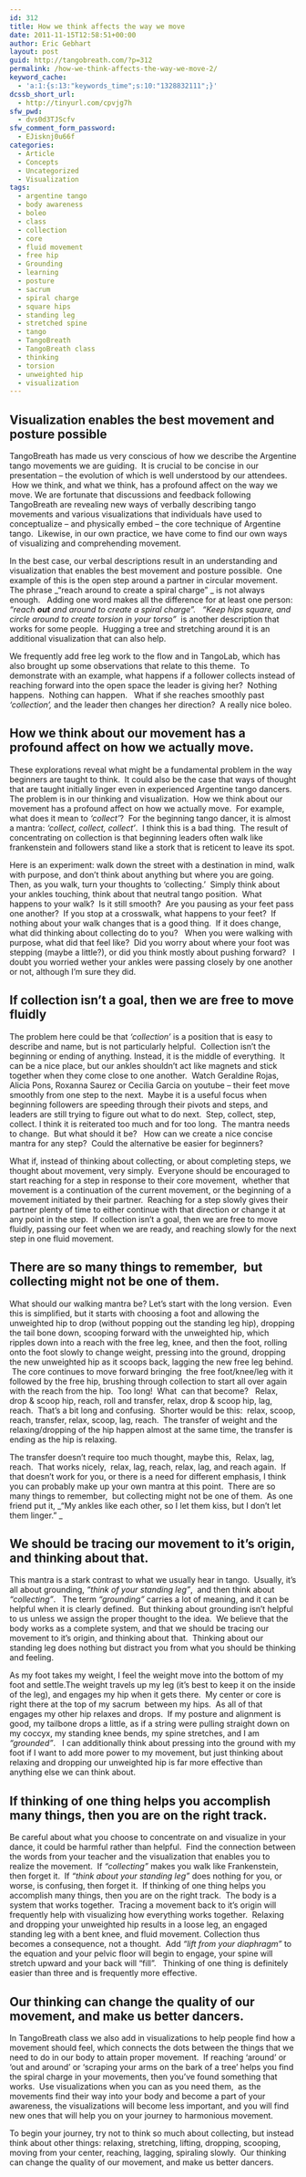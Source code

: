 ```yaml
---
id: 312
title: How we think affects the way we move
date: 2011-11-15T12:58:51+00:00
author: Eric Gebhart
layout: post
guid: http://tangobreath.com/?p=312
permalink: /how-we-think-affects-the-way-we-move-2/
keyword_cache:
  - 'a:1:{s:13:"keywords_time";s:10:"1328832111";}'
dcssb_short_url:
  - http://tinyurl.com/cpvjg7h
sfw_pwd:
  - dvs0d3TJScfv
sfw_comment_form_password:
  - EJisknj0u66f
categories:
  - Article
  - Concepts
  - Uncategorized
  - Visualization
tags:
  - argentine tango
  - body awareness
  - boleo
  - class
  - collection
  - core
  - fluid movement
  - free hip
  - Grounding
  - learning
  - posture
  - sacrum
  - spiral charge
  - square hips
  - standing leg
  - stretched spine
  - tango
  - TangoBreath
  - TangoBreath class
  - thinking
  - torsion
  - unweighted hip
  - visualization
---
```

## Visualization enables the best movement and posture possible

TangoBreath has made us very conscious of how we describe the Argentine tango movements we are guiding.  It is crucial to be concise in our presentation &#8211; the evolution of which is well understood by our attendees.  How we think, and what we think, has a profound affect on the way we move. We are fortunate that discussions and feedback following TangoBreath are revealing new ways of verbally describing tango movements and various visualizations that individuals have used to conceptualize &#8211; and physically embed &#8211; the core technique of Argentine tango.  Likewise, in our own practice, we have come to find our own ways of visualizing and comprehending movement.

<!--more-->

In the best case, our verbal descriptions result in an understanding and visualization that enables the best movement and posture possible.  One example of this is the open step around a partner in circular movement.   The phrase _“reach around to create a spiral charge” _ is not always enough.   Adding one word makes all the difference for at least one person: _“reach **out** and around to create a spiral charge”._   _“Keep hips square, and circle around to create torsion in your torso”_  is another description that works for some people.  Hugging a tree and stretching around it is an additional visualization that can also help.

We frequently add free leg work to the flow and in TangoLab, which has also brought up some observations that relate to this theme.  To demonstrate with an example, what happens if a follower collects instead of reaching forward into the open space the leader is giving her?  Nothing happens.  Nothing can happen.   What if she reaches smoothly past _‘collection’,_ and the leader then changes her direction?  A really nice boleo.

## How we think about our movement has a profound affect on how we actually move.

These explorations reveal what might be a fundamental problem in the way beginners are taught to think.  It could also be the case that ways of thought that are taught initially linger even in experienced Argentine tango dancers.  The problem is in our thinking and visualization.  How we think about our movement has a profound affect on how we actually move.  For example, what does it mean to _‘collect’_?  For the beginning tango dancer, it is almost a mantra: _‘collect, collect, collect’_.  I think this is a bad thing.  The result of concentrating on collection is that beginning leaders often walk like frankenstein and followers stand like a stork that is reticent to leave its spot.

Here is an experiment: walk down the street with a destination in mind, walk with purpose, and don’t think about anything but where you are going.   Then, as you walk, turn your thoughts to ‘collecting.’  Simply think about your ankles touching, think about that neutral tango position.  What happens to your walk?  Is it still smooth?  Are you pausing as your feet pass one another?  If you stop at a crosswalk, what happens to your feet?  If nothing about your walk changes that is a good thing.  If it does change, what did thinking about collecting do to you?   When you were walking with purpose, what did that feel like?  Did you worry about where your foot was stepping (maybe a little?), or did you think mostly about pushing forward?   I doubt you worried wether your ankles were passing closely by one another or not, although I’m sure they did.

## If collection isn’t a goal, then we are free to move fluidly

The problem here could be that _‘collection’_ is a position that is easy to describe and name, but is not particularly helpful.  Collection isn’t the beginning or ending of anything. Instead, it is the middle of everything.  It can be a nice place, but our ankles shouldn’t act like magnets and stick together when they come close to one another.  Watch Geraldine Rojas, Alicia Pons, Roxanna Saurez or Cecilia Garcia on youtube &#8211; their feet move smoothly from one step to the next.  Maybe it is a useful focus when beginning followers are speeding through their pivots and steps, and leaders are still trying to figure out what to do next.  Step, collect, step, collect. I think it is reiterated too much and for too long.  The mantra needs to change.  But what should it be?   How can we create a nice concise mantra for any step?  Could the alternative be easier for beginners?

What if, instead of thinking about collecting, or about completing steps, we thought about movement, very simply.  Everyone should be encouraged to start reaching for a step in response to their core movement,  whether that movement is a continuation of the current movement, or the beginning of a movement initiated by their partner.  Reaching for a step slowly gives their partner plenty of time to either continue with that direction or change it at any point in the step.  If collection isn’t a goal, then we are free to move fluidly, passing our feet when we are ready, and reaching slowly for the next step in one fluid movement.

## There are so many things to remember,  but collecting might not be one of them.

What should our walking mantra be? Let’s start with the long version.  Even this is simplified, but it starts with choosing a foot and allowing the unweighted hip to drop (without popping out the standing leg hip), dropping the tail bone down, scooping forward with the unweighted hip, which ripples down into a reach with the free leg, knee, and then the foot, rolling onto the foot slowly to change weight, pressing into the ground, dropping the new unweighted hip as it scoops back, lagging the new free leg behind.  The core continues to move forward bringing  the free foot/knee/leg with it followed by the free hip, brushing through collection to start all over again with the reach from the hip.  Too long!  What  can that become?   Relax, drop & scoop hip, reach, roll and transfer, relax, drop & scoop hip, lag, reach.  That’s a bit long and confusing.  Shorter would be this:  relax, scoop, reach, transfer, relax, scoop, lag, reach.  The transfer of weight and the relaxing/dropping of the hip happen almost at the same time, the transfer is ending as the hip is relaxing.

The transfer doesn’t require too much thought, maybe this,  Relax, lag, reach.  That works nicely,  relax, lag, reach, relax, lag, and reach again.  If that doesn&#8217;t work for you, or there is a need for different emphasis, I think you can probably make up your own mantra at this point.  There are so many things to remember,  but collecting might not be one of them.  As one friend put it, _“My ankles like each other, so I let them kiss, but I don’t let them linger.” _

## We should be tracing our movement to it’s origin, and thinking about that.

This mantra is a stark contrast to what we usually hear in tango.  Usually, it’s all about grounding, _“think of your standing leg”_,  and then think about _“collecting”_.   The term _“grounding”_ carries a lot of meaning, and it can be helpful when it is clearly defined.  But thinking about grounding isn’t helpful to us unless we assign the proper thought to the idea.  We believe that the body works as a complete system, and that we should be tracing our movement to it’s origin, and thinking about that.  Thinking about our standing leg does nothing but distract you from what you should be thinking and feeling.

As my foot takes my weight, I feel the weight move into the bottom of my foot and settle.The weight travels up my leg (it’s best to keep it on the inside of the leg), and engages my hip when it gets there.  My center or core is right there at the top of my sacrum  between my hips.  As all of that engages my other hip relaxes and drops.  If my posture and alignment is good, my tailbone drops a little, as if a string were pulling straight down on my coccyx, my standing knee bends, my spine stretches, and I am _&#8220;grounded”_.   I can additionally think about pressing into the ground with my foot if I want to add more power to my movement, but just thinking about relaxing and dropping our unweighted hip is far more effective than anything else we can think about.

## If thinking of one thing helps you accomplish many things, then you are on the right track.

Be careful about what you choose to concentrate on and visualize in your dance, it could be harmful rather than helpful.  Find the connection between the words from your teacher and the visualization that enables you to realize the movement.  If _“collecting”_ makes you walk like Frankenstein, then forget it.  If _“think about your standing leg”_ does nothing for you, or worse, is confusing, then forget it.  If thinking of one thing helps you accomplish many things, then you are on the right track.  The body is a system that works together.  Tracing a movement back to it’s origin will frequently help with visualizing how everything works together.  Relaxing and dropping your unweighted hip results in a loose leg, an engaged standing leg with a bent knee, and fluid movement. Collection thus becomes a consequence, not a thought.  Add _“lift from your diaphragm”_ to the equation and your pelvic floor will begin to engage, your spine will stretch upward and your back will &#8220;fill&#8221;.   Thinking of one thing is definitely easier than three and is frequently more effective.

## Our thinking can change the quality of our movement, and make us better dancers.

In TangoBreath class we also add in visualizations to help people find how a movement should feel, which connects the dots between the things that we need to do in our body to attain proper movement.  If reaching ‘around’ or ‘out and around’ or ‘scraping your arms on the bark of a tree’ helps you find the spiral charge in your movements, then you’ve found something that works.  Use visualizations when you can as you need them,  as the movements find their way into your body and become a part of your awareness, the visualizations will become less important, and you will find new ones that will help you on your journey to harmonious movement.

To begin your journey, try not to think so much about collecting, but instead think about other things: relaxing, stretching, lifting, dropping, scooping, moving from your center, reaching, lagging, spiraling slowly.  Our thinking can change the quality of our movement, and make us better dancers.